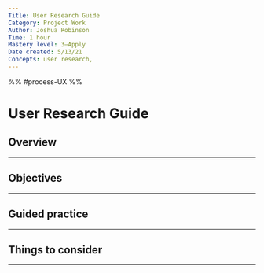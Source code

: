 ```yaml
---
Title: User Research Guide
Category: Project Work
Author: Joshua Robinson 
Time: 1 hour
Mastery level: 3–Apply
Date created: 5/13/21
Concepts: user research, 
---
```

%% #process-UX %%

# User Research Guide

## Overview

---
## Objectives


---
## Guided practice

---

## Things to consider

---





